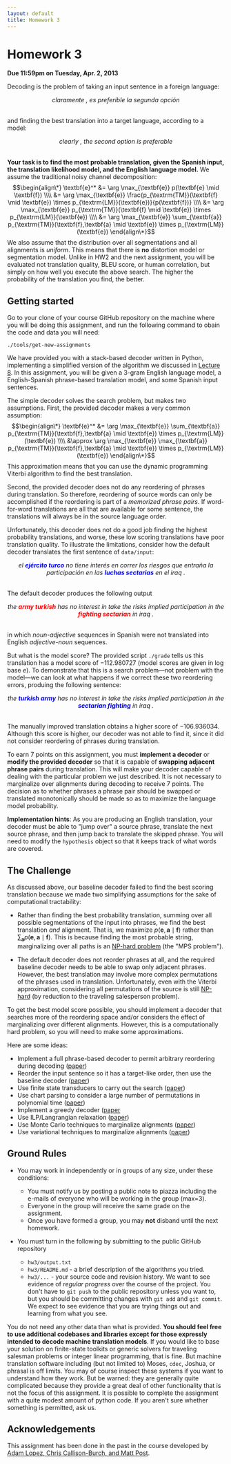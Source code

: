 ```yaml
---
layout: default
title: Homework 3
---
```

# Homework 3

**Due 11:59pm on Tuesday, Apr. 2, 2013**

Decoding is the problem of taking an input sentence in a foreign language:

<center><i>claramente , es preferible la segunda opción</i></center>
<br />

and finding the best translation into a target language, according to a model:

<center><i>clearly , the second option is preferable</i></center>
<br />

<b>Your task is to find the most probable translation, given the Spanish input, the translation likelihood model, and the English language model.</b> We assume the traditional noisy channel decomposition:
$$\begin{align\*}
\textbf{e}^* &= \arg \max_{\textbf{e}} p(\textbf{e} \mid \textbf{f}) \\\\
 &= \arg \max_{\textbf{e}} \frac{p_{\textrm{TM}}(\textbf{f} \mid \textbf{e}) \times p_{\textrm{LM}}(\textbf{e})}{p(\textbf{f})} \\\\
 &= \arg \max_{\textbf{e}} p_{\textrm{TM}}(\textbf{f} \mid \textbf{e}) \times p_{\textrm{LM}}(\textbf{e}) \\\\
 &= \arg \max_{\textbf{e}} \sum_{\textbf{a}} p_{\textrm{TM}}(\textbf{f},\textbf{a} \mid \textbf{e}) \times p_{\textrm{LM}}(\textbf{e}) \end{align\*}$$
We also assume that the distribution over all segmentations and all alignments is *uniform*. This means that there is **no** distortion model or segmentation model. Unlike in HW2 and the next assignment, you will be evaluated not translation quality, BLEU score, or human correlation, but simply on how well you execute the above search. The higher the probability of the translation you find, the better.

## Getting started

Go to your clone of your course GitHub repository on the machine where you will be doing this assignment, and run the following command to obain the code and data you will need:

    ./tools/get-new-assignments

We have provided you with a stack-based decoder written in Python, implementing a simplified version of the algorithm we discussed in [Lecture 8](slides/08.pbmt2.pdf). 
In this assignment, you will be given a 3-gram English language model, a English-Spanish phrase-based translation model, and some Spanish input sentences.

The simple decoder solves the search problem, but makes two assumptions. First, the provided decoder makes a very common assumption:
$$\begin{align\*}
\textbf{e}^* &= \arg \max_{\textbf{e}} \sum_{\textbf{a}} p_{\textrm{TM}}(\textbf{f},\textbf{a} \mid \textbf{e}) \times p_{\textrm{LM}}(\textbf{e}) \\\\
 &\approx \arg \max_{\textbf{e}} \max_{\textbf{a}} p_{\textrm{TM}}(\textbf{f},\textbf{a} \mid \textbf{e}) \times p_{\textrm{LM}}(\textbf{e}) \end{align\*}$$
This approximation means that you can use the dynamic programming Viterbi algorithm to find the best translation.

Second, the provided decoder does not do any reordering of phrases during translation. So therefore, reordering of source words can only be accomplished if the reordering is part of a *memorized phrase pairs*. If word-for-word translations are all that are available for some sentence, the translations will always be in the source language order.

Unfortunately, this decoder does not do a good job finding the highest probability translations, and worse, these low scoring translations have poor translation quality. To illustrate the limitations, consider how the default decoder translates the first sentence of `data/input`:

<center><i>el <font color="blue"><b>ejército turco</b></font> no tiene interés en correr los riesgos que entraña la participación en las <font color="blue"><b>luchas sectarias</b></font> en el iraq .</i></center>
<br />

The default decoder produces the following output

<center><i>the <font color="red"><b>army turkish</b></font> has no interest in take the risks implied participation in the <font color="red"><b>fighting sectarian</b></font> in iraq .</i></center>
<br />

in which *noun-adjective* sequences in Spanish were not translated into English *adjective-noun* sequences.

But what is the model score? The provided script `./grade` tells us this translation has a model score of $-112.980727$ (model scores are given in log base $e$). To demonstrate that this is a search problem—not problem with the model—we can look at what happens if we correct these two reordering errors, produing the following sentence:

<center><i>the <font color="blue"><b>turkish army</b></font> has no interest in take the risks implied participation in the <font color="blue"><b>sectarian fighting</b></font> in iraq .</i></center>
<br />

The manually improved translation obtains a higher score of $-106.936034$. Although this score is higher, our decoder was not able to find it, since it did not consider reordering of phrases during translation.

To earn 7 points on this assignment, you must **implement a decoder** or **modify the provided decoder** so that it is capable of **swapping adjacent phrase pairs** during translation. This will make your decoder capable of dealing with the particular problem we just described. It is not necessary to marginalize over alignments during decoding to receive 7 points. The decision as to whether phrases a phrase pair should be swapped or translated monotonically should be made so as to maximize the language model probability.

**Implementation hints**: As you are producing an English translation, your decoder must be able to "jump over" a source phrase, translate the next source phrase, and then jump back to translate the skipped phrase. You will need to modify the `hypothesis` object so that it keeps track of what words are covered.

## The Challenge

As discussed above, our baseline decoder failed to find the best scoring translation because we made two simplifying assumptions for the sake of computational tractability:

 * Rather than finding the best probability translation, summing over all possible segmentations of the input into phrases, we find the best translation *and* alignment. That is, we maximize $p(\textbf{e},\textbf{a} \mid \textbf{f})$ rather than $\sum_{\textbf{a}} p(\textbf{e},\textbf{a} \mid \textbf{f})$. This is because finding the most probable string, marginalizing over all paths is an [NP-hard problem](http://acl.ldc.upenn.edu/C/C96/C96-2215.pdf) (the "MPS problem").

 * The default decoder does not reorder phrases at all, and the required baseline decoder needs to be able to swap only adjacent phrases. However, the best translation may involve more complex permutations of the phrases used in translation. Unfortunately, even with the Viterbi approximation, considering all permutations of the source is still [NP-hard](http://www.aclweb.org/anthology-new/P/P09/P09-1038.pdf) (by reduction to the traveling salesperson problem).

To get the best model score possible, you should implement a decoder that searches more of the reordering space and/or considers the effect of marginalizing over different alignments. However, this is a computationally hard problem, so you will need to make some approximations.

Here are some ideas:

 * Implement a full phrase-based decoder to permit arbitrary reordering during decoding ([paper](http://acl.ldc.upenn.edu/N/N03/N03-1017.pdf))
 * Reorder the input sentence so it has a target-like order, then use the baseline decoder ([paper](http://acl.ldc.upenn.edu/P/P05/P05-1066.pdf))
 * Use finite state transducers to carry out the search ([paper](http://mi.eng.cam.ac.uk/~wjb31/ppubs/ttmjnle.pdf))
 * Use chart parsing to consider a large number of permutations in polynomial time ([paper](http://acl.ldc.upenn.edu/C/C04/C04-1030.pdf))
 * Implement a greedy decoder ([paper](http://www.iro.umontreal.ca/~felipe/bib2webV0.81/cv/papers/paper-tmi-2007.pdf])
 * Use ILP/Langrangian relaxation ([paper](http://aclweb.org/anthology-new/D/D11/D11-1003.pdf))
 * Use Monte Carlo techniques to marginalize alignments ([paper](http://www.springerlink.com/content/d55r04j3850h8473/))
 * Use variational techniques to marginalize alignments ([paper](http://www.cs.jhu.edu/~zfli/pubs/variational_decoding_zhifei_acl09.pdf))

## Ground Rules

 * You may work in independently or in groups of any size, under these conditions:
    * You must notify us by posting a public note to piazza including the e-mails of everyone who will be working in the group (max=3).
    * Everyone in the group will receive the same grade on the assignment.
    * Once you have formed a group, you may **not** disband until the next homework.

 * You must turn in the following by submitting to the public GitHub repository
    * `hw3/output.txt`
    * `hw3/README.md` - a brief description of the algorithms you tried.
    * `hw3/...` - your source code and revision history. We want to see evidence of *regular progress* over the course of the project. You don't have to `git push` to the public repository unless you want to, but you should be committing changes with `git add` and `git commit`. We expect to see evidence that you are trying things out and learning from what you see.

You do not need any other data than what is provided. **You should feel free to use additional codebases and libraries except for those expressly intended to decode machine translation models**. If you would like to base your solution on finite-state toolkits or generic solvers for traveling salesman problems or integer linear programming, that is fine. But machine translation software including (but not limited to) Moses, `cdec`, Joshua, or phrasal is off limits. You may of course inspect these systems if you want to understand how they work. But be warned: they are generally quite complicated because they provide a great deal of other functionality that is not the focus of this assignment. It is possible to complete the assignment with a quite modest amount of python code. If you aren't sure whether something is permitted, ask us.

## Acknowledgements

This assignment has been done in the past in the course developed by [Adam Lopez, Chris Callison-Burch, and Matt Post](http://mt-class.org/hw2.html).

